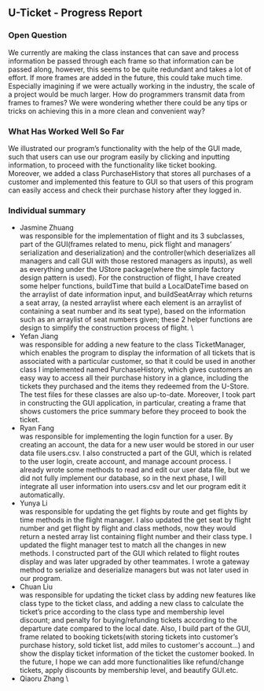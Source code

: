 ## U-Ticket - Progress Report

### Open Question
We currently are making the class instances that can save and process information be passed through each frame so that information can be passed along, however, this seems to be quite redundant and takes a lot of effort. If more frames are added in the future, this could take much time. Especially imagining if we were actually working in the industry, the scale of a project would be much larger. How do programmers transmit data from frames to frames? We were wondering whether there could be any tips or tricks on achieving this in a more clean and convenient way?

### What Has Worked Well So Far
We illustrated our program’s functionality with the help of the GUI made, such that users can use our program easily by clicking and inputting information, to proceed with the functionality like ticket booking. \
Moreover, we added a class PurchaseHistory that stores all purchases of a customer and implemented this feature to GUI so that users of this program can easily access and check their purchase history after they logged in. 

### Individual summary
* Jasmine Zhuang \
was responsible for the implementation of flight and its 3 subclasses, part of the GUI(frames related to menu, pick flight and managers’ serialization and deserialization) and the controller(which deserializes all managers and call GUI with those restored managers as inputs), as well as everything under the UStore package(where the simple factory design pattern is used). 
For the construction of flight, I have created some helper functions, buildTime that build a LocalDateTime based on the arraylist of date information input, and buildSeatArray which returns a seat array, (a nested arraylist where each element is an arraylist of containing a seat number and its seat type), based on the information such as an arraylist of seat numbers given; these 2 helper functions are design to simplify the construction process of flight. \
* Yefan Jiang \
was responsible for adding a new feature to the class TicketManager, which enables the program to display the information of all tickets that is associated with a particular customer, so that it could be used in another class I implemented named PurchaseHistory, which gives customers an easy way to access all their purchase history in a glance, including the tickets they purchased and the items they redeemed from the U-Store. The test files for these classes are also up-to-date. Moreover, I took part in constructing the GUI application, in particular, creating a frame that shows customers the price summary before they proceed to book the ticket.
* Ryan Fang \
was responsible for implementing the login function for a user. By creating an account, the data for a new user would be stored in our user data file users.csv.  I also constructed a part of the GUI, which is related to the user login, create account, and manage account process. I already wrote some methods to read and edit our user data file, but we did not fully implement our database, so in the next phase, I will integrate all user information into users.csv and let our program edit it automatically. 
* Yunya Li \
was responsible for updating the get flights by route and get flights by time methods in the flight manager. I also updated the get seat by flight number and get flight by flight and class methods, now they would return a nested array list containing flight number and their class type. I updated the flight manager test to match all the changes in new methods. I constructed part of the GUI which related to flight routes display and was later upgraded by other teammates. I wrote a gateway method to serialize and deserialize managers but was not later used in our program.
* Chuan Liu \
was responsible for updating the ticket class by adding new features like class type to the ticket class, and adding a new class to calculate the ticket’s price according to the class type and membership level discount; and penalty for buying/refunding tickets according to the departure date compared to the local date. Also, I build part of the GUI, frame related to booking tickets(with storing tickets into customer’s purchase history, sold ticket list, add miles to customer's account...) and show the display ticket information of the ticket the customer booked. In the future, I hope we can add more functionalities like refund/change tickets, apply discounts by membership level, and beautify GUI.etc.
* Qiaoru Zhang \
